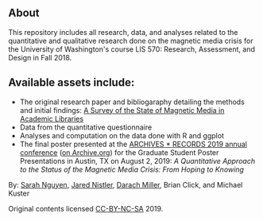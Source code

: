 ## About
This repository includes all research, data, and analyses related to the quantitative and qualitative research done on the magnetic media crisis for the University of Washington's course LIS 570: Research, Assessment, and Design in Fall 2018. 

## Available assets include:
- The original research paper and bibliogaraphy detailing the methods and initial findings: [A Survey of the State of Magnetic Media in Academic Libraries](https://github.com/darachm/magnets_how_do_they_work/blob/master/NguyenNistlerClickKuster_MagneticMediaSurvey_F2018.pdf)
- Data from the quantitative questionnaire
- Analyses and computation on the data done with R and ggplot
- The final poster presented at the [ARCHIVES * RECORDS 2019 annual conference](https://archives2019.sched.com/event/NpZ1/graduate-student-poster-presentations) ([on Archive.org](https://web.archive.org/web/20190713004555/https://archives2019.sched.com/event/NpZ1/graduate-student-poster-presentations)) for the Graduate Student Poster Presentations in Austin, TX on August 2, 2019: _A Quantitative Approach to the Status of the Magnetic Media Crisis: From Hoping to Knowing_

By: [Sarah Nguyen](https://michi-gato.github.io/), [Jared Nistler](https://jnistler.com/), [Darach Miller](http://rhesis.com/), Brian Click, and Michael Kuster

Original contents licensed [CC-BY-NC-SA](https://creativecommons.org/licenses/by-nc-sa/3.0/) 2019.

